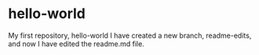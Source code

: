 # hello-world
My first repository, hello-world
I have created a new branch, readme-edits, and now I have edited the readme.md file.
